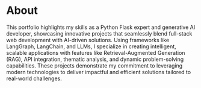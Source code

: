 # About
This portfolio highlights my skills as a Python Flask expert and generative AI developer, showcasing innovative projects that seamlessly blend full-stack web development with AI-driven solutions. Using frameworks like LangGraph, LangChain, and LLMs, I specialize in creating intelligent, scalable applications with features like Retrieval-Augmented Generation (RAG), API integration, thematic analysis, and dynamic problem-solving capabilities. These projects demonstrate my commitment to leveraging modern technologies to deliver impactful and efficient solutions tailored to real-world challenges.

